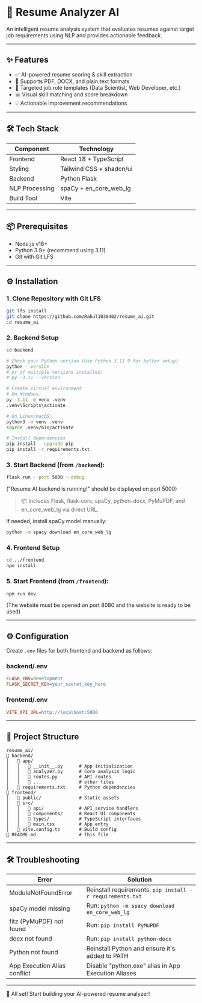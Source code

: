 # 🧠 Resume Analyzer AI

An intelligent resume analysis system that evaluates resumes against target job requirements using NLP and provides actionable feedback.

---

## ✨ Features

* ✅ AI-powered resume scoring & skill extraction
* 📄 Supports PDF, DOCX, and plain text formats
* 🎯 Targeted job role templates (Data Scientist, Web Developer, etc.)
* 📊 Visual skill matching and score breakdown
* 💡 Actionable improvement recommendations

---

## 🛠️ Tech Stack

| Component      | Technology                |
| -------------- | ------------------------- |
| Frontend       | React 18 + TypeScript     |
| Styling        | Tailwind CSS + shadcn/ui  |
| Backend        | Python Flask              |
| NLP Processing | spaCy + en\_core\_web\_lg |
| Build Tool     | Vite                      |

---

## 📦 Prerequisites

* Node.js v18+
* Python 3.9+ (recommend using 3.11)
* Git with Git LFS

---

## ⚙️ Installation

### 1. Clone Repository with Git LFS

```bash
git lfs install
git clone https://github.com/Rahul1038402/resume_ai.git
cd resume_ai
```

### 2. Backend Setup

```bash
cd backend

# Check your Python version (Use Python 3.11.9 for better setup)
python --version
# or if multiple versions installed:
# py -3.11 --version

# Create virtual environment
# On Windows:
py -3.11 -m venv .venv
.venv\Scripts\activate

# On Linux/macOS:
python3 -m venv .venv
source .venv/bin/activate

# Install dependencies
pip install --upgrade pip
pip install -r requirements.txt
```
### 3. Start Backend (from `/backend`):

```bash
flask run --port 5000 --debug
```
("Resume AI backend is running!" should be displayed on port 5000)


> 📦 Includes Flask, flask-cors, spaCy, python-docx, PyMuPDF, and en\_core\_web\_lg via direct URL.

If needed, install spaCy model manually:

```bash
python -m spacy download en_core_web_lg
```

### 4. Frontend Setup

```bash
cd ../frontend
npm install
```

### 5. Start Frontend (from `/frontend`):

```bash
npm run dev
```
(The website must be opened on port 8080 and the website is ready to be used)

---


## ⚙️ Configuration

Create `.env` files for both frontend and backend as follows:

### backend/.env

```ini
FLASK_ENV=development
FLASK_SECRET_KEY=your_secret_key_here
```

### frontend/.env

```ini
VITE_API_URL=http://localhost:5000
```

---

## 📁 Project Structure

```
resume_ai/
🔺 backend/
│   🔺 app/
│   │   🔺 __init__.py      # App initialization
│   │   🔺 analyzer.py      # Core analysis logic
│   │   🔺 routes.py        # API routes
│   │   🔺 ...              # other files
│   🔺 requirements.txt     # Python dependencies
🔺 frontend/
│   🔺 public/              # Static assets
│   🔺 src/
│   │   🔺 api/             # API service handlers
│   │   🔺 components/      # React UI components
│   │   🔺 types/           # TypeScript interfaces
│   │   🔺 main.tsx         # App entry
│   🔺 vite.config.ts       # Build config
🔺 README.md                # This file
```

---

## 🛠️ Troubleshooting

| Error                        | Solution                                                  |
| ---------------------------- | --------------------------------------------------------- |
| ModuleNotFoundError          | Reinstall requirements: `pip install -r requirements.txt` |
| spaCy model missing          | Run: `python -m spacy download en_core_web_lg`            |
| fitz (PyMuPDF) not found     | Run: `pip install PyMuPDF`                                |
| docx not found               | Run: `pip install python-docx`                            |
| Python not found             | Reinstall Python and ensure it's added to PATH            |
| App Execution Alias conflict | Disable "python.exe" alias in App Execution Aliases       |

---

📅 All set! Start building your AI-powered resume analyzer!

